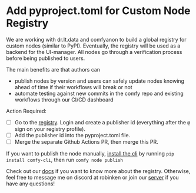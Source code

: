 # Add pyproject.toml for Custom Node Registry

We are working with dr.lt.data and comfyanon to build a global registry for custom nodes (similar to PyPI). Eventually, the registry will be used as a backend for the UI-manager. All nodes go through a verification process before being published to users.

The main benefits are that authors can
- publish nodes by version and users can safely update nodes knowing ahead of time if their workflows will break or not
- automate testing against new commits in the comfy repo and existing workflows through our CI/CD dashboard

Action Required:

- [ ] Go to the [registry](https://registry.comfy.org). Login and create a publisher id (everything after the `@` sign on your registry profile). 
- [ ] Add the publisher id into the pyproject.toml file.
- [ ] Merge the separate Github Actions PR, then merge this PR.

If you want to publish the node manually, [install the cli](https://docs.comfy.org/comfy-cli/getting-started#install-cli) by running `pip install comfy-cli`, then run `comfy node publish`

Check out our [docs](https://docs.comfy.org/registry/overview#introduction) if you want to know more about the registry. Otherwise, feel free to message me on discord at robinken or join our [server](https://discord.com/invite/comfyorg) if you have any questions!